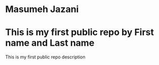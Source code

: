 # Masumeh Jazani

# This is my first public repo by First name and Last name

This is my first public repo description
